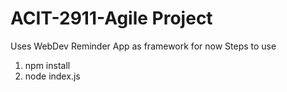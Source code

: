 # ACIT-2911-Agile Project

Uses WebDev Reminder App as framework for now
Steps to use
1. npm install
2. node index.js
